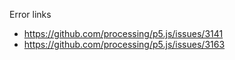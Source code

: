 Error links

- https://github.com/processing/p5.js/issues/3141
- https://github.com/processing/p5.js/issues/3163

